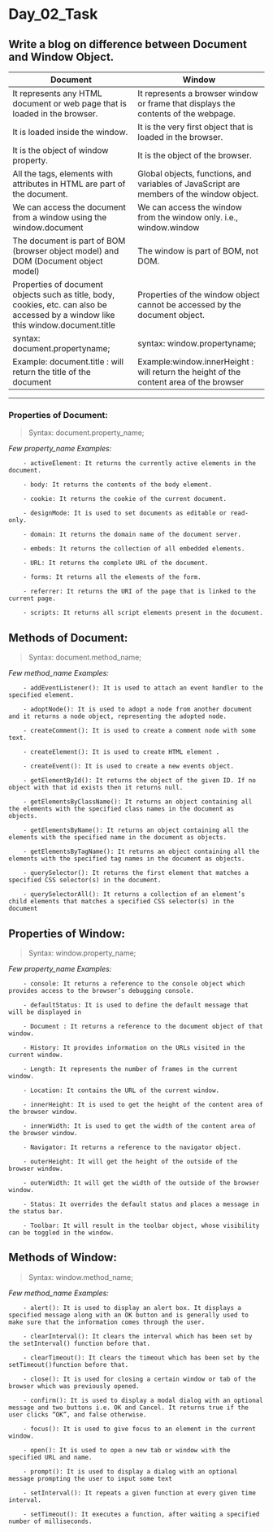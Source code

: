 # Day_02_Task

## Write a blog on difference between Document and Window Object.

|Document							 	|	   Window						 |
|-----------------------------------------------------------------------|----------------------------------------------------------------|
|It represents any HTML document or web page that is loaded in the browser.		|It represents a browser window or frame that displays the contents of the webpage.|   
|It is loaded inside the window.							|It is the very first object that is loaded in the browser.|
|It is the object of window property.							|It is the object of the browser.|
|All the tags, elements with attributes in HTML are part of the document.		|Global objects, functions, and variables of JavaScript are members of the window object.|
|We can access the document from a window using the window.document			|We can access the window from the window only. i.e., window.window|
|The document is part of BOM (browser object model) and DOM (Document object model)	|The window is part of BOM, not DOM.|
|Properties of document objects such as title, body, cookies, etc. can also be accessed by a window like this window.document.title	|Properties of the window object cannot be accessed by the document object.
|syntax: document.propertyname;								|syntax: window.propertyname;|
|Example: document.title :  will return the title of the document			|Example:window.innerHeight : will return the height of the content area of the browser|

----

### Properties of Document:

> Syntax: document.property_name;
	
*Few property_name Examples:*
		
		- activeElement: It returns the currently active elements in the document.
		
		- body: It returns the contents of the body element.
		
		- cookie: It returns the cookie of the current document.
		
		- designMode: It is used to set documents as editable or read-only.
		
		- domain: It returns the domain name of the document server.
		
		- embeds: It returns the collection of all embedded elements.
		
		- URL: It returns the complete URL of the document.
		
		- forms: It returns all the elements of the form.
		
		- referrer: It returns the URI of the page that is linked to the current page.
		
		- scripts: It returns all script elements present in the document.



## Methods of Document:

> Syntax: document.method_name;
	
*Few method_name Examples:*
		
		- addEventListener(): It is used to attach an event handler to the specified element.
		
		- adoptNode(): It is used to adopt a node from another document and it returns a node object, representing the adopted node.
		
		- createComment(): It is used to create a comment node with some text.
		
		- createElement(): It is used to create HTML element .
		
		- createEvent(): It is used to create a new events object.
		
		- getElementById(): It returns the object of the given ID. If no object with that id exists then it returns null.
		
		- getElementsByClassName(): It returns an object containing all the elements with the specified class names in the document as objects.
		
		- getElementsByName(): It returns an object containing all the elements with the specified name in the document as objects.
		
		- getElementsByTagName(): It returns an object containing all the elements with the specified tag names in the document as objects.
		
		- querySelector(): It returns the first element that matches a specified CSS selector(s) in the document.
		
		- querySelectorAll(): It returns a collection of an element’s child elements that matches a specified CSS selector(s) in the document


## Properties of Window:

> Syntax: window.property_name;
	
*Few property_name Examples:*
		
		- console: It returns a reference to the console object which provides access to the browser’s debugging console.

		- defaultStatus: It is used to define the default message that will be displayed in 

		- Document : It returns a reference to the document object of that window.

		- History: It provides information on the URLs visited in the current window.

		- Length: It represents the number of frames in the current window.

		- Location: It contains the URL of the current window.

		- innerHeight: It is used to get the height of the content area of the browser window.

		- innerWidth: It is used to get the width of the content area of the browser window.

		- Navigator: It returns a reference to the navigator object.

		- outerHeight: It will get the height of the outside of the browser window.

		- outerWidth: It will get the width of the outside of the browser window.

		- Status: It overrides the default status and places a message in the status bar.

		- Toolbar: It will result in the toolbar object, whose visibility can be toggled in the window.




## Methods of Window:

> Syntax: window.method_name;

*Few method_name Examples:*
		
		- alert(): It is used to display an alert box. It displays a specified message along with an OK button and is generally used to make sure that the information comes through the user.
		
		- clearInterval(): It clears the interval which has been set by the setInterval() function before that.
		
		- clearTimeout(): It clears the timeout which has been set by the setTimeout()function before that.
		
		- close(): It is used for closing a certain window or tab of the browser which was previously opened.
		
		- confirm(): It is used to display a modal dialog with an optional message and two buttons i.e. OK and Cancel. It returns true if the user clicks “OK”, and false otherwise.
		
		- focus(): It is used to give focus to an element in the current window.
		
		- open(): It is used to open a new tab or window with the specified URL and name.
		
		- prompt(): It is used to display a dialog with an optional message prompting the user to input some text
		
		- setInterval(): It repeats a given function at every given time interval.
		
		- setTimeout(): It executes a function, after waiting a specified number of milliseconds.
		
